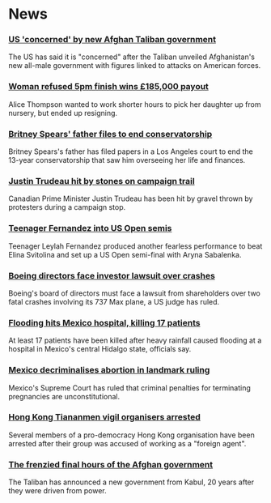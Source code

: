 # News
### [US 'concerned' by new Afghan Taliban government](https://www.bbc.com/news/world-asia-58484155)
The US has said it is "concerned" after the Taliban unveiled Afghanistan's new all-male government with figures linked to attacks on American forces.
### [Woman refused 5pm finish wins £185,000 payout](https://www.bbc.com/news/business-58473802)
Alice Thompson wanted to work shorter hours to pick her daughter up from nursery, but ended up resigning.
### [Britney Spears' father files to end conservatorship](https://www.bbc.com/news/world-us-canada-58483461)
Britney Spears's father has filed papers in a Los Angeles court to end the 13-year conservatorship that saw him overseeing her life and finances.
### [Justin Trudeau hit by stones on campaign trail](https://www.bbc.com/news/world-us-canada-58472456)
Canadian Prime Minister Justin Trudeau has been hit by gravel thrown by protesters during a campaign stop.
### [Teenager Fernandez into US Open semis](https://www.bbc.com/sport/tennis/58482860)
Teenager Leylah Fernandez produced another fearless performance to beat Elina Svitolina and set up a US Open semi-final with Aryna Sabalenka.
### [Boeing directors face investor lawsuit over crashes](https://www.bbc.com/news/business-58483150)
Boeing's board of directors must face a lawsuit from shareholders over two fatal crashes involving its 737 Max plane, a US judge has ruled. 
### [Flooding hits Mexico hospital, killing 17 patients](https://www.bbc.com/news/world-latin-america-58482986)
At least 17 patients have been killed after heavy rainfall caused flooding at a hospital in Mexico's central Hidalgo state, officials say. 
### [Mexico decriminalises abortion in landmark ruling](https://www.bbc.com/news/world-latin-america-58482850)
Mexico's Supreme Court has ruled that criminal penalties for terminating pregnancies are unconstitutional. 
### [Hong Kong Tiananmen vigil organisers arrested](https://www.bbc.com/news/world-asia-58483848)
Several members of a pro-democracy Hong Kong organisation have been arrested after their group was accused of working as a "foreign agent".
### [The frenzied final hours of the Afghan government](https://www.bbc.com/news/world-asia-58477131)
The Taliban has announced a new government from Kabul, 20 years after they were driven from power.
